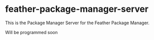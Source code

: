 # feather-package-manager-server
This is the Package Manager Server for the Feather Package Manager.

Will be programmed soon
